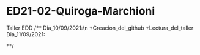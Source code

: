 # ED21-02-Quiroga-Marchioni
 Taller EDD
/**
Dia_10/09/2021:\n
	+Creacion_del_github
	+Lectura_del_taller
Dia_11/09/2021:
	



**/
